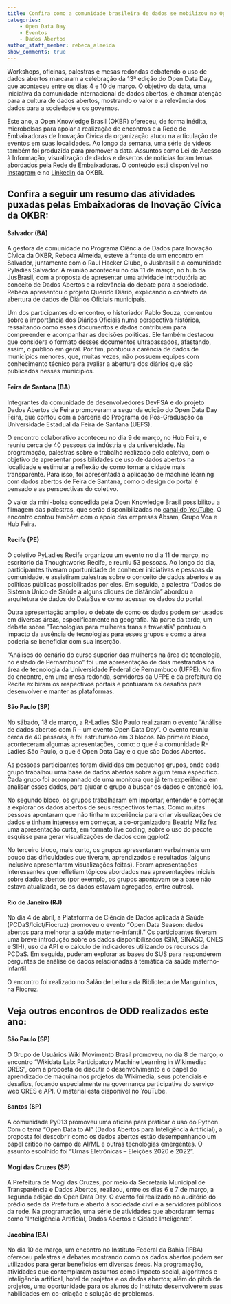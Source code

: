 ```yaml
---
title: Confira como a comunidade brasileira de dados se mobilizou no Open Data Day 2023
categories:
    - Open Data Day
    - Eventos
    - Dados Abertos
author_staff_member: rebeca_almeida
show_comments: true
---
```

Workshops, oficinas, palestras e mesas redondas debatendo o uso de dados abertos marcaram a celebração da 13ª edição do Open Data Day, que aconteceu entre os dias 4 e 10 de março. O objetivo da data, uma iniciativa da comunidade internacional de dados abertos, é chamar atenção para a cultura de dados abertos, mostrando o valor e a relevância dos dados para a sociedade e os governos. 

Este ano, a Open Knowledge Brasil (OKBR) ofereceu, de forma inédita, microbolsas para apoiar a realização de encontros e a Rede de Embaixadoras de Inovação Cívica da organização atuou na articulação de eventos em suas localidades. Ao longo da semana, uma série de vídeos também foi produzida para promover a data. Assuntos como Lei de Acesso à Informação, visualização de dados e desertos de notícias foram temas abordados pela Rede de Embaixadoras. O conteúdo está disponível no [Instagram](https://www.instagram.com/openknowledgebrasil/?hl=en) e no [LinkedIn](https://www.linkedin.com/company/open-knowledge-brasil/mycompany/) da OKBR. 

## Confira a seguir um resumo das atividades puxadas pelas Embaixadoras de Inovação Cívica da OKBR: 

#### Salvador (BA)

A gestora de comunidade no Programa Ciência de Dados para Inovação Cívica da OKBR, Rebeca Almeida, esteve à frente de um encontro em Salvador, juntamente com o Raul Hacker Clube, o Jusbrasil e a comunidade Pyladies Salvador. A reunião aconteceu no dia 11 de março, no hub da JusBrasil, com a proposta de apresentar uma atividade introdutória ao conceito de Dados Abertos e a relevância do debate para a sociedade. Rebeca apresentou o projeto Querido Diário, explicando o contexto da abertura de dados de Diários Oficiais municipais. 

Um dos participantes do encontro, o historiador Pablo Souza, comentou sobre a importância dos Diários Oficiais numa perspectiva histórica, ressaltando como esses documentos e dados contribuem para compreender e acompanhar as decisões políticas. Ele também destacou que considera o formato desses documentos ultrapassados, afastando, assim, o público em geral.  Por fim, pontuou a carência de dados de municípios menores, que, muitas vezes, não possuem equipes com conhecimento técnico para avaliar a abertura dos diários que são publicados nesses municípios.

#### Feira de Santana (BA) 

Integrantes da comunidade de desenvolvedores DevFSA e do projeto Dados Abertos de Feira promoveram a segunda edição do Open Data Day Feira, que contou com a parceria do Programa de Pós-Graduação da Universidade Estadual da Feira de Santana (UEFS). 

O encontro colaborativo aconteceu no dia 9 de março, no Hub Feira, e reuniu cerca de 40 pessoas da indústria e da universidade. Na programação, palestras sobre o trabalho realizado pelo coletivo, com o objetivo de apresentar possibilidades de uso de dados abertos na localidade e estimular a reflexão de como tornar a cidade mais transparente. Para isso, foi apresentada a aplicação de machine learning com dados abertos de Feira de Santana, como o design do portal é pensado e as perspectivas do coletivo. 

O valor da mini-bolsa concedida pela Open Knowledge Brasil possibilitou a filmagem das palestras, que serão disponibilizadas no [canal do YouTube](https://www.youtube.com/@dadosabertosdefeira). O encontro contou também com o apoio das empresas Absam, Grupo Voa e Hub Feira. 

#### Recife (PE) 

O coletivo PyLadies Recife organizou um evento no dia 11 de março, no escritório da Thoughtworks Recife, e reuniu 53 pessoas. Ao longo do dia, participantes tiveram oportunidade de conhecer iniciativas e pessoas da comunidade, e assistiram palestras sobre o conceito de dados abertos e as políticas públicas possibilitadas por eles. Em seguida, a palestra “Dados do Sistema Único de Saúde a alguns cliques de distância” abordou a arquitetura de dados do DataSus e como acessar os dados do portal. 

Outra apresentação ampliou o debate de como os dados podem ser usados em diversas áreas, especificamente na geografia. Na parte da tarde, um debate sobre “Tecnologias para mulheres trans e travestis” pontuou o impacto da ausência de tecnologias para esses grupos e como a área poderia se beneficiar com sua inserção. 

“Análises do cenário do curso superior das mulheres na área de tecnologia, no estado de Pernambuco” foi uma apresentação de dois mestrandos na área de tecnologia da Universidade Federal de Pernambuco (UFPE). No fim do encontro, em uma mesa redonda, servidores da UFPE e da prefeitura de Recife exibiram os respectivos portais e pontuaram os desafios para desenvolver e manter as plataformas. 

#### São Paulo (SP)

No sábado, 18 de março, a R-Ladies São Paulo realizaram o evento “Análise de dados abertos com R – um evento Open Data Day”. O evento reuniu cerca de 40 pessoas, e foi estruturado em 3 blocos. No primeiro bloco, aconteceram algumas apresentações, como: o que é a comunidade R-Ladies São Paulo, o que é Open Data Day e o que são Dados Abertos. 

As pessoas participantes foram divididas em pequenos grupos, onde cada grupo trabalhou uma base de dados abertos sobre algum tema específico. Cada grupo foi acompanhado de uma monitora que já tem experiência em analisar esses dados, para ajudar o grupo a buscar os dados e entendê-los.

No segundo bloco, os grupos trabalharam em importar, entender e começar a explorar os dados abertos de seus respectivos temas. Como muitas pessoas apontaram que não tinham experiência para criar visualizações de dados e tinham interesse em começar, a co-organizadora Beatriz Milz fez uma apresentação curta, em formato live coding, sobre o uso do pacote esquisse para gerar visualizações de dados com ggplot2.

No terceiro bloco, mais curto, os grupos apresentaram verbalmente um pouco das dificuldades que tiveram, aprendizados e resultados (alguns inclusive apresentaram visualizações feitas). Foram apresentações interessantes que refletiam tópicos abordados nas apresentações iniciais sobre dados abertos (por exemplo, os grupos apontavam se a base não estava atualizada, se os dados estavam agregados, entre outros).

#### Rio de Janeiro (RJ)

No dia 4 de abril, a Plataforma de Ciência de Dados aplicada à Saúde (PCDaS/Icict/Fiocruz) promoveu o evento “Open Data Season: dados abertos para melhorar a saúde materno-infantil.” Os participantes tiveram uma breve introdução sobre os dados disponibilizados (SIM, SINASC, CNES e SIH), uso da API e o cálculo de indicadores utilizando os recursos da PCDaS. Em seguida, puderam explorar as bases do SUS para responderem perguntas de análise de dados relacionadas à temática da saúde materno-infantil.

O encontro foi realizado no Salão de Leitura da Biblioteca de Manguinhos, na Fiocruz.

## Veja outros encontros de ODD realizados este ano:

#### São Paulo (SP)

O Grupo de Usuários Wiki Movimento Brasil promoveu, no dia 8 de março, o encontro “Wikidata Lab: Participatory Machine Learning in Wikimedia: ORES”,  com a proposta de discutir o desenvolvimento e o papel do aprendizado de máquina nos projetos da Wikimedia, seus potenciais e desafios, focando especialmente na governança participativa do serviço web ORES e API. O material está disponível no YouTube. 

#### Santos (SP)

A comunidade Py013 promoveu uma oficina para praticar o uso do Python. Com o tema “Open Data to AI” (Dados Abertos para Inteligência Artificial), a proposta foi descobrir como os dados abertos estão desempenhando um papel crítico no campo de AI/ML e outras tecnologias emergentes. O assunto escolhido foi  “Urnas Eletrônicas – Eleições 2020 e 2022”. 

#### Mogi das Cruzes (SP)

A Prefeitura de Mogi das Cruzes, por meio da Secretaria Municipal de Transparência e Dados Abertos, realizou, entre os dias 6 e 7 de março, a segunda edição do Open Data Day. O evento foi realizado no auditório do prédio sede da Prefeitura e aberto à sociedade civil e a servidores públicos da rede. Na programação, uma série de atividades que abordaram temas como “Inteligência Artificial, Dados Abertos e Cidade Inteligente”. 

#### Jacobina (BA)

No dia 10 de março, um encontro no Instituto Federal da Bahia (IFBA) ofereceu palestras e debates mostrando como os dados abertos podem ser utilizados para gerar benefícios em diversas áreas. Na programação, atividades que contemplaram assuntos como impacto social, algoritmos e inteligência artifical, hotel de projetos e os dados abertos; além do pitch de projetos, uma oportunidade para os alunos do Instituto desenvolverem suas habilidades em co-criação e solução de problemas.
